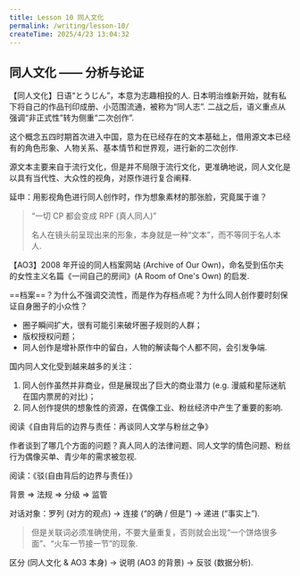 ```yaml
---
title: Lesson 10 同人文化
permalink: /writing/lesson-10/
createTime: 2025/4/23 13:04:32
---
```

## 同人文化 —— 分析与论证

【同人文化】日语“とうじん”，本意为志趣相投的人. 日本明治维新开始，就有私下将自己的作品刊印成册、小范围流通，被称为“同人志”. 二战之后，语义重点从强调“非正式性”转为侧重“二次创作”.

这个概念五四时期首次进入中国，意为在已经存在的文本基础上，借用源文本已经有的角色形象、人物关系、基本情节和世界观，进行新的二次创作.

源文本主要来自于流行文化，但是并不局限于流行文化，更准确地说，同人文化是以具有当代性、大众性的视角，对原作进行复合阐释.

延申：用影视角色进行同人创作时，作为想象素材的那张脸，究竟属于谁？

> “一切 CP 都会变成 RPF (真人同人)”
>
> 名人在镜头前呈现出来的形象，本身就是一种“文本”，而不等同于名人本人.

【AO3】2008 年开设的同人档案网站 (Archive of Our Own)，命名受到伍尔夫的女性主义名篇《一间自己的房间》(A Room of One's Own) 的启发.

==档案==？为什么不强调交流性，而是作为存档点呢？为什么同人创作要时刻保证自身圈子的小众性？

- 圈子瞬间扩大，很有可能引来破坏圈子规则的人群；
- 版权授权问题；
- 同人创作是增补原作中的留白，人物的解读每个人都不同，会引发争端.

国内同人文化受到越来越多的关注：

1. 同人创作虽然并非商业，但是展现出了巨大的商业潜力 (e.g. 漫威和星际迷航在国内票房的对比)；
2. 同人创作提供的想象性的资源，在偶像工业、粉丝经济中产生了重要的影响.

阅读《自由背后的边界与责任：再谈同人文学与粉丝之争》

作者谈到了哪几个方面的问题？真人同人的法律问题、同人文学的情色问题、粉丝行为偶像买单、青少年的需求被忽视.

阅读：《驳⟨自由背后的边界与责任⟩》

背景 $\Longrightarrow$ 法规 $\Longrightarrow$ 分级 $\Longrightarrow$ 监管

对话对象：罗列 (对方的观点) $\longrightarrow$ 连接 (“的确 / 但是”) $\longrightarrow$ 递进 (“事实上”).

> 但是关联词必须准确使用，不要大量重复，否则就会出现“一个饼烙很多面”、“火车一节接一节”的现象.

区分 (同人文化 & AO3 本身) $\longrightarrow$ 说明 (AO3 的背景) $\longrightarrow$ 反驳 (数据分析).